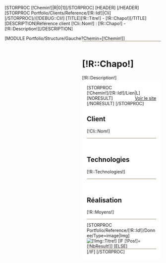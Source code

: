 [STORPROC [!Chemin!]|R|0|1][/STORPROC]
[HEADER]
	<link rel="canonical" href="[!Domaine!]/[!Lien!]" />
[/HEADER]
[STORPROC Portfolio/Clients/Reference/[!R::Id!]|Cli][/STORPROC]//[!DEBUG::Cli!]
[TITLE][!R::Titre!] - [!R::Chapo!][/TITLE]
[DESCRIPTION]Référence client [!Cli::Nom!] : [!R::Chapo!] - [!R::Description!][/DESCRIPTION]
<div style="overflow:hidden;">
	[MODULE Portfolio/Structure/Gauche?Chemin=[!Chemin!]]
	<div id="Milieu" style="margin-left:250px;">
		<div id="Data" style="border-top:1px solid #827152;">
			<div class="FicheClient">
				<span class="Deco">&nbsp;</span><h1>[!R::Chapo!]</h1>
				<div class="Description">[!R::Description!]</div>
			</div>
			<div class="FicheClient" style="background-color:#ffffff;padding:15px !important;padding:0;min-height:500px;">
				[STORPROC [!Chemin!]/[!R::Id!]/Lien|L]
					<div style="margin:0;padding:0;float:right;">
						<a href="[IF [!L::URL!]~http][!L::URL!][ELSE]http://[!L::URL!][/IF]" title="Voir le site internet [!R::Titre!]" class="WebSite" onclick="window.open(this.href); return false;">Voir le site</a>
					</div>
					[NORESULT][/NORESULT]				
				[/STORPROC]
				<span class="Deco1">&nbsp;</span><h2>Client</h2>
				<div>[!Cli::Nom!]</div>
				<hr style="color:#827152;background:#827152;height:1px;border:0;margin-bottom:10px;"/>
				<span class="Deco1">&nbsp;</span><h2>Technologies</h2>
				<div>[!R::Technologies!]</div>
				<hr style="color:#827152;background:#827152;height:1px;border:0;margin-bottom:10px;"/>
				<span class="Deco1">&nbsp;</span><h2>Réalisation</h2>
				<div>[!R::Moyens!]</div>
				<hr style="color:#827152;background:#827152;height:1px;border:0;margin-bottom:10px;"/>
				[STORPROC Portfolio/Reference/[!R::Id!]/Donnee/Type=image|Img]
					<img src="/[!Img::Url!]" alt="[!Img::Titre!]" style="border:0;border:none;margin:0;"/>
					[IF [!Pos!]=[!NbResult!]]
					[ELSE]
						<hr style="color:#827152;background:#827152;height:1px;border:0;margin:0;padding:0;"/>
					[/IF]
				[/STORPROC]
			</div>
		</div>
	</div>
</div>

